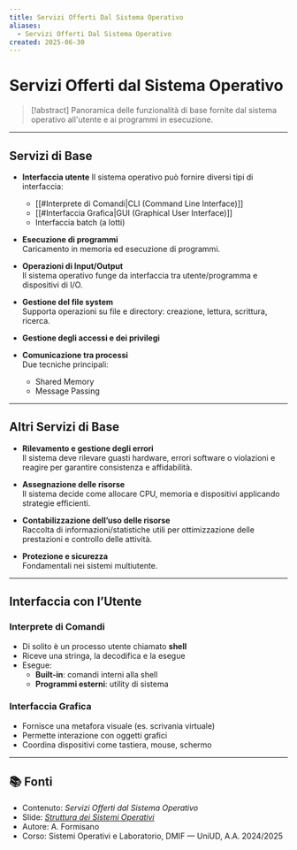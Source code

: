 ```yaml
---
title: Servizi Offerti Dal Sistema Operativo
aliases:
  - Servizi Offerti Dal Sistema Operativo
created: 2025-06-30
---
```

# Servizi Offerti dal Sistema Operativo

> [!abstract]
> Panoramica delle funzionalità di base fornite dal sistema operativo all'utente e ai programmi in esecuzione.

---

## Servizi di Base

- **Interfaccia utente**
  Il sistema operativo può fornire diversi tipi di interfaccia:
	- [[#Interprete di Comandi|CLI (Command Line Interface)]]
	- [[#Interfaccia Grafica|GUI (Graphical User Interface)]]
	- Interfaccia batch (a lotti)

- **Esecuzione di programmi**  
  Caricamento in memoria ed esecuzione di programmi.

- **Operazioni di Input/Output**  
  Il sistema operativo funge da interfaccia tra utente/programma e dispositivi di I/O.

- **Gestione del file system**  
  Supporta operazioni su file e directory: creazione, lettura, scrittura, ricerca.

- **Gestione degli accessi e dei privilegi**

- **Comunicazione tra processi**  
  Due tecniche principali:
	- Shared Memory
	- Message Passing

---

## Altri Servizi di Base

- **Rilevamento e gestione degli errori**  
  Il sistema deve rilevare guasti hardware, errori software o violazioni e reagire per garantire consistenza e affidabilità.

- **Assegnazione delle risorse**  
  Il sistema decide come allocare CPU, memoria e dispositivi applicando strategie efficienti.

- **Contabilizzazione dell’uso delle risorse**  
  Raccolta di informazioni/statistiche utili per ottimizzazione delle prestazioni e controllo delle attività.

- **Protezione e sicurezza**  
  Fondamentali nei sistemi multiutente.

---

## Interfaccia con l’Utente

### Interprete di Comandi

- Di solito è un processo utente chiamato **shell**
- Riceve una stringa, la decodifica e la esegue
- Esegue:
	- **Built-in**: comandi interni alla shell
	- **Programmi esterni**: utility di sistema

### Interfaccia Grafica

- Fornisce una metafora visuale (es. scrivania virtuale)
- Permette interazione con oggetti grafici
- Coordina dispositivi come tastiera, mouse, schermo

---

## 📚 Fonti

- Contenuto: _Servizi Offerti dal Sistema Operativo_
- Slide: [_Struttura dei Sistemi Operativi_](https://elearning.uniud.it/moodle/pluginfile.php/849180/mod_page/content/103/hand02.pdf)
- Autore: A. Formisano
- Corso: Sistemi Operativi e Laboratorio, DMIF — UniUD, A.A. 2024/2025
